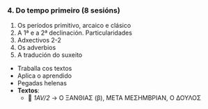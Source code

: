 ### 4. **Do tempo primeiro**  (8 sesións)
1. Os períodos primitivo, arcaico e clásico  
2. A 1ª e a 2ª declinación. Particularidades  
3. Adxectivos 2-2  
4. Os adverbios  
5. A tradución do suxeito  
- Traballa cos textos  
- Aplica o aprendido  
- Pegadas helenas  
- **Textos**:  
  - 📁 *1AV/2* → Ο ΞΑΝΘΙΑΣ (β), ΜΕΤΑ ΜΕΣΗΜΒΡΙΑΝ, Ο ΔΟΥΛΟΣ  

